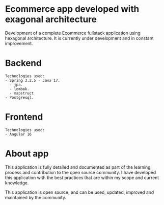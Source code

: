 <H1>Ecommerce app developed with exagonal architecture</H1>

Development of a complete Ecommerce fullstack application using hexagonal architecture.
It is currently under development and in constant improvement.

# Backend

    Technologies used:
    - Spring 3.2.5 - Java 17.
      - jpa.
      - lombok.
      - mapstruct
    - Postgresql.

# Frontend

    Technologies used:
    - Angular 16

# About app

  This application is fully detailed and documented as part of the learning process and contribution to the open source community.
  I have developed this application with the best practices that are within my scope and current knowledge.
 
  This application is open source, and can be used, updated, improved and maintained by the community.



